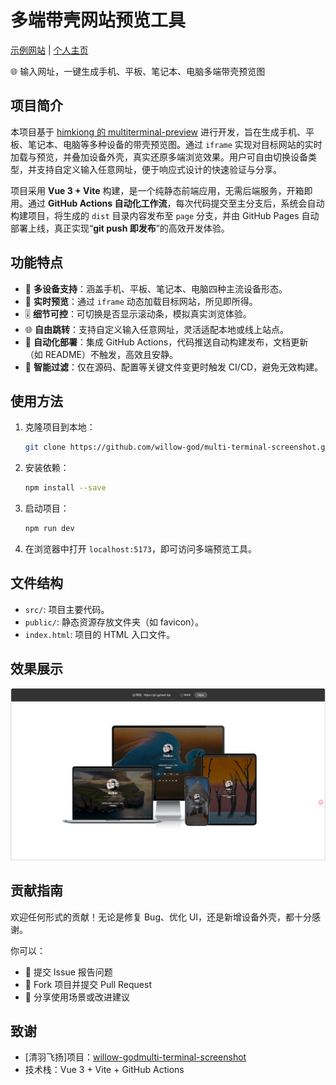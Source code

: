 # 多端带壳网站预览工具

[示例网站](https://pv.gyhwd.top) | [个人主页](https://gh.gyhwd.top)

🌐 输入网址，一键生成手机、平板、笔记本、电脑多端带壳预览图

## 项目简介
本项目基于 [himkiong 的 multiterminal-preview](https://github.com/himkiong/multiterminal-preview) 进行开发，旨在生成手机、平板、笔记本、电脑等多种设备的带壳预览图。通过 `iframe` 实现对目标网站的实时加载与预览，并叠加设备外壳，真实还原多端浏览效果。用户可自由切换设备类型，并支持自定义输入任意网址，便于响应式设计的快速验证与分享。

项目采用 **Vue 3 + Vite** 构建，是一个纯静态前端应用，无需后端服务，开箱即用。通过 **GitHub Actions 自动化工作流**，每次代码提交至主分支后，系统会自动构建项目，将生成的 `dist` 目录内容发布至 `page` 分支，并由 GitHub Pages 自动部署上线，真正实现“**git push 即发布**”的高效开发体验。

## 功能特点

- 📱 **多设备支持**：涵盖手机、平板、笔记本、电脑四种主流设备形态。
- 🔁 **实时预览**：通过 `iframe` 动态加载目标网站，所见即所得。
- 🎚️ **细节可控**：可切换是否显示滚动条，模拟真实浏览体验。
- 🌐 **自由跳转**：支持自定义输入任意网址，灵活适配本地或线上站点。
- 🤖 **自动化部署**：集成 GitHub Actions，代码推送自动构建发布，文档更新（如 README）不触发，高效且安静。
- 🚫 **智能过滤**：仅在源码、配置等关键文件变更时触发 CI/CD，避免无效构建。

## 使用方法
1. 克隆项目到本地：
   ```bash
   git clone https://github.com/willow-god/multi-terminal-screenshot.git
   ```
2. 安装依赖：
   ```bash
   npm install --save
   ```
3. 启动项目：
   ```bash
   npm run dev
   ```
4. 在浏览器中打开 `localhost:5173`，即可访问多端预览工具。

## 文件结构
- `src/`: 项目主要代码。
- `public/`: 静态资源存放文件夹（如 favicon）。
- `index.html`: 项目的 HTML 入口文件。

## 效果展示
![展示](./img/display.png)

## 贡献指南

欢迎任何形式的贡献！无论是修复 Bug、优化 UI，还是新增设备外壳，都十分感谢。

你可以：

- 🐛 提交 Issue 报告问题
- 🌱 Fork 项目并提交 Pull Request
- 💬 分享使用场景或改进建议

## 致谢

- [清羽飞扬]项目：[willow-god](https://github.com/willow-god)[multi-terminal-screenshot](https://github.com/willow-god/multi-terminal-screenshot)
- 技术栈：Vue 3 + Vite + GitHub Actions